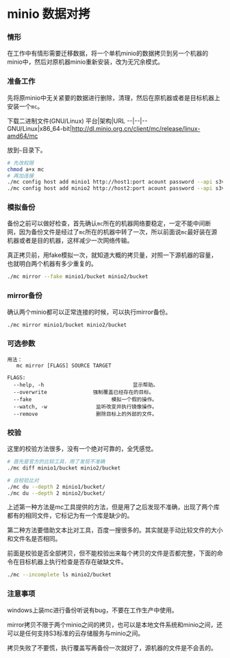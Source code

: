 # minio 数据对拷

### 情形
在工作中有情形需要迁移数据，将一个单机minio的数据拷贝到另一个机器的minio中，然后对原机器minio重新安装，改为无冗余模式。

### 准备工作
先将原minio中无关紧要的数据进行删除，清理，然后在原机器或者是目标机器上安装一个`mc`。

下载二进制文件(GNU/Linux)
平台|架构|URL
--|--|--  
GNU/Linux|x86_64-bit|http://dl.minio.org.cn/client/mc/release/linux-amd64/mc

放到`~`目录下。
```sh
# 先改权限
chmod a+x mc
# 再加连接
./mc config host add minio1 http://host1:port acount password --api s3v4
./mc config host add minio2 http://host2:port acount password --api s3v4
```

### 模拟备份

备份之前可以做好检查，首先确认`mc`所在的机器网络要稳定，一定不能中间断网，因为备份文件是经过了`mc`所在的机器中转了一次，所以前面说`mc`最好装在源机器或者是目的机器，这样减少一次网络传输。

真正拷贝前，用fake模拟一次，就知道大概的拷贝量，对照一下源机器的容量，也就明白两个机器有多少重复的。

```sh
./mc mirror --fake minio1/bucket minio2/bucket
```

### mirror备份



确认两个minio都可以正常连接的时候，可以执行mirror备份。
```sh
./mc mirror minio1/bucket minio2/bucket
```

### 可选参数

```
用法：
   mc mirror [FLAGS] SOURCE TARGET

FLAGS:
  --help, -h                             显示帮助。
  --overwrite               强制覆盖已经存在的目标。
  --fake                          模拟一个假的操作。
  --watch, -w                监听改变并执行镜像操作。
  --remove                   删除目标上的外部的文件。
```

### 校验

这里的校验方法很多，没有一个绝对可靠的，全凭感觉。

```sh
# 首先是官方的比较工具，用了发现不准确
./mc diff minio1/bucket minio2/bucket

# 自校验比对
./mc du --depth 2 minio1/bucket/
./mc du --depth 2 minio2/bucket/

```
上述第一种方法是mc工具提供的方法，但是用了之后发现不准确，出现了两个库都有的相同文件，它标记为有一个库是缺少的。  

第二种方法要借助文本比对工具，百度一搜很多的。其实就是手动比较文件的大小和文件名是否相同。

前面是校验是否全部拷贝，但不能校验出来每个拷贝的文件是否都完整，下面的命令在目标机器上执行检查是否存在破缺文件。
```sh
./mc --incomplete ls minio2/bucket
```
### 注意事项

windows上装mc进行备份听说有bug，不要在工作生产中使用。

mirror拷贝不限于两个minio之间的拷贝，也可以是本地文件系统和minio之间，还可以是任何支持S3标准的云存储服务与minio之间。

拷贝失败了不要慌，执行覆盖写再备份一次就好了，源机器的文件是不会丢的。